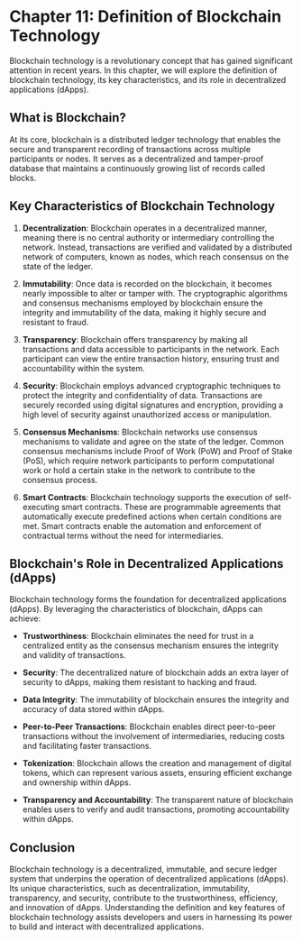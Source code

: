 Chapter 11: Definition of Blockchain Technology
===============================================

Blockchain technology is a revolutionary concept that has gained significant attention in recent years. In this chapter, we will explore the definition of blockchain technology, its key characteristics, and its role in decentralized applications (dApps).

What is Blockchain?
-------------------

At its core, blockchain is a distributed ledger technology that enables the secure and transparent recording of transactions across multiple participants or nodes. It serves as a decentralized and tamper-proof database that maintains a continuously growing list of records called blocks.

Key Characteristics of Blockchain Technology
--------------------------------------------

1. **Decentralization**: Blockchain operates in a decentralized manner, meaning there is no central authority or intermediary controlling the network. Instead, transactions are verified and validated by a distributed network of computers, known as nodes, which reach consensus on the state of the ledger.

2. **Immutability**: Once data is recorded on the blockchain, it becomes nearly impossible to alter or tamper with. The cryptographic algorithms and consensus mechanisms employed by blockchain ensure the integrity and immutability of the data, making it highly secure and resistant to fraud.

3. **Transparency**: Blockchain offers transparency by making all transactions and data accessible to participants in the network. Each participant can view the entire transaction history, ensuring trust and accountability within the system.

4. **Security**: Blockchain employs advanced cryptographic techniques to protect the integrity and confidentiality of data. Transactions are securely recorded using digital signatures and encryption, providing a high level of security against unauthorized access or manipulation.

5. **Consensus Mechanisms**: Blockchain networks use consensus mechanisms to validate and agree on the state of the ledger. Common consensus mechanisms include Proof of Work (PoW) and Proof of Stake (PoS), which require network participants to perform computational work or hold a certain stake in the network to contribute to the consensus process.

6. **Smart Contracts**: Blockchain technology supports the execution of self-executing smart contracts. These are programmable agreements that automatically execute predefined actions when certain conditions are met. Smart contracts enable the automation and enforcement of contractual terms without the need for intermediaries.

Blockchain's Role in Decentralized Applications (dApps)
-------------------------------------------------------

Blockchain technology forms the foundation for decentralized applications (dApps). By leveraging the characteristics of blockchain, dApps can achieve:

* **Trustworthiness**: Blockchain eliminates the need for trust in a centralized entity as the consensus mechanism ensures the integrity and validity of transactions.

* **Security**: The decentralized nature of blockchain adds an extra layer of security to dApps, making them resistant to hacking and fraud.

* **Data Integrity**: The immutability of blockchain ensures the integrity and accuracy of data stored within dApps.

* **Peer-to-Peer Transactions**: Blockchain enables direct peer-to-peer transactions without the involvement of intermediaries, reducing costs and facilitating faster transactions.

* **Tokenization**: Blockchain allows the creation and management of digital tokens, which can represent various assets, ensuring efficient exchange and ownership within dApps.

* **Transparency and Accountability**: The transparent nature of blockchain enables users to verify and audit transactions, promoting accountability within dApps.

Conclusion
----------

Blockchain technology is a decentralized, immutable, and secure ledger system that underpins the operation of decentralized applications (dApps). Its unique characteristics, such as decentralization, immutability, transparency, and security, contribute to the trustworthiness, efficiency, and innovation of dApps. Understanding the definition and key features of blockchain technology assists developers and users in harnessing its power to build and interact with decentralized applications.
